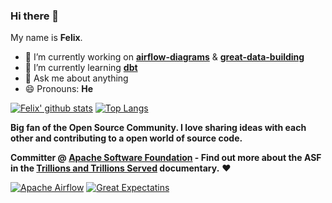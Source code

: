 ### Hi there 👋

My name is **Felix**.

- 🔭 I’m currently working on **[airflow-diagrams](https://github.com/feluelle/airflow-diagrams)** & **[great-data-building](https://github.com/feluelle/great-data-building)**
- 🌱 I’m currently learning **[dbt](https://www.getdbt.com/)**
- 💬 Ask me about anything
- 😄 Pronouns: **He**

[![Felix' github stats](https://github-readme-stats.vercel.app/api?username=feluelle&show_icons=true&theme=dark)](https://github.com/feluelle)
[![Top Langs](https://github-readme-stats.vercel.app/api/top-langs/?username=feluelle&layout=compact&theme=dark&exclude_repo=poe-addons-organizer,chat-app,battleships,battleships-engine,conways-game-of-life)](https://github.com/feluelle)

**Big fan of the Open Source Community. I love sharing ideas with each other and contributing to a open world of source code.**

**Committer @ [Apache Software Foundation](https://www.apache.org/) - Find out more about the ASF in the [Trillions and Trillions Served](https://www.youtube.com/watch?v=JUt2nb0mgwg) documentary.** ❤️

[![Apache Airflow](https://github-readme-stats.vercel.app/api/pin/?username=apache&repo=airflow&theme=dark)](https://github.com/apache/airflow)
[![Great Expectatins](https://github-readme-stats.vercel.app/api/pin/?username=great-expectations&repo=great_expectations&theme=dark)](https://github.com/great-expectations/great_expectations)
